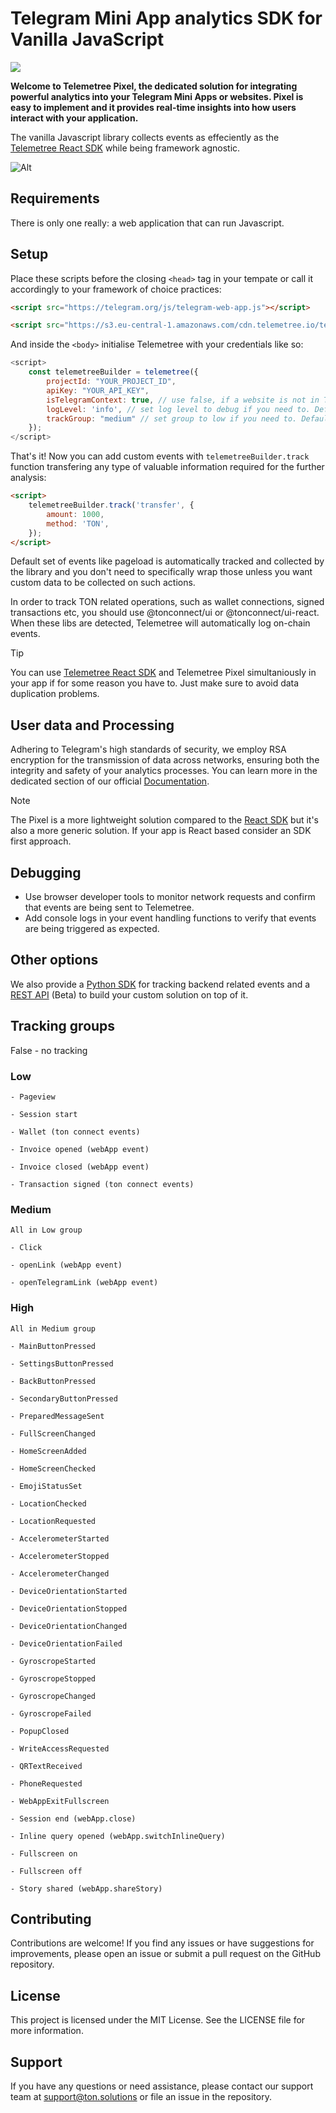 # Telegram Mini App analytics SDK for Vanilla JavaScript

![](https://tc-images-api.s3.eu-central-1.amazonaws.com/gif_cropped.gif)

**Welcome to Telemetree Pixel, the dedicated solution for integrating powerful analytics into your Telegram Mini Apps or websites. Pixel is easy to implement and it provides  real-time insights into how users interact with your application.**

The vanilla Javascript library collects events as effeciently as the [Telemetree React SDK](https://docs.telemetree.io/sdks/react) while being framework agnostic.

![Alt](https://repobeats.axiom.co/api/embed/c308ebe7936f3509b3d1afe88cc18eb64ef138c9.svg "Repobeats analytics image")

## Requirements

There is only one really: a web application that can run Javascript.

## Setup

Place these scripts before the closing `<head>` tag in your tempate or call it accordingly to your framework of choice practices:
```html
<script src="https://telegram.org/js/telegram-web-app.js"></script>

<script src="https://s3.eu-central-1.amazonaws.com/cdn.telemetree.io/telemetree-pixel.js"></script>
```

And inside the `<body>` initialise Telemetree with your credentials like so:

```javascript
<script>
    const telemetreeBuilder = telemetree({
        projectId: "YOUR_PROJECT_ID",
        apiKey: "YOUR_API_KEY",
        isTelegramContext: true, // use false, if a website is not in Telegram Web App context
        logLevel: 'info', // set log level to debug if you need to. Default is info. (options: error, warn, info, debug)
        trackGroup: "medium" // set group to low if you need to. Default is medium. (options: "high", "medium", "low", false)
    });
</script>
```
That's it! Now you can add custom events with `telemetreeBuilder.track` function transfering any type of valuable information required for the further analysis:

```html
<script>
    telemetreeBuilder.track('transfer', {
        amount: 1000,
        method: 'TON',
    });
</script>
```

Default set of events like pageload is automatically tracked and collected by the library and you don't need to specifically wrap those unless you want custom data to be collected on such actions.

In order to track TON related operations, such as wallet connections, signed transactions etc, you should use @tonconnect/ui or @tonconnect/ui-react. When these libs are detected, Telemetree will automatically log on-chain events.

> [!TIP]
> You can use [Telemetree React SDK](https://docs.telemetree.io/sdks/react) and Telemetree Pixel simultaniously in your app if for some reason you have to. Just make sure to avoid data duplication problems.

## User data and Processing

Adhering to Telegram's high standards of security, we employ RSA encryption for the transmission of data across networks, ensuring both the integrity and safety of your analytics processes. You can learn more in the dedicated section of our official [Documentation](https://docs.telemetree.io/essentials/data-security).

> [!NOTE]
> The Pixel is a more lightweight solution compared to the [React SDK](https://docs.telemetree.io/sdks/react) but it's also a more generic solution. If your app is React based consider an SDK first approach.

## Debugging
- Use browser developer tools to monitor network requests and confirm that events are being sent to Telemetree.
- Add console logs in your event handling functions to verify that events are being triggered as expected.

## Other options

We also provide a [Python SDK](https://docs.telemetree.io/sdks/python) for tracking backend related events and a [REST API](https://docs.telemetree.io/api-reference/cpa-ads-network/fetch-tasks-endpoint) (Beta) to build your custom solution on top of it.

## Tracking groups
False - no tracking
### Low
```
- Pageview

- Session start

- Wallet (ton connect events)

- Invoice opened (webApp event)

- Invoice closed (webApp event)

- Transaction signed (ton connect events)
```

### Medium
```
All in Low group

- Click

- openLink (webApp event)

- openTelegramLink (webApp event)

```

### High
```
All in Medium group

- MainButtonPressed

- SettingsButtonPressed

- BackButtonPressed

- SecondaryButtonPressed

- PreparedMessageSent

- FullScreenChanged

- HomeScreenAdded

- HomeScreenChecked

- EmojiStatusSet

- LocationChecked

- LocationRequested

- AccelerometerStarted

- AccelerometerStopped

- AccelerometerChanged

- DeviceOrientationStarted

- DeviceOrientationStopped

- DeviceOrientationChanged

- DeviceOrientationFailed

- GyroscropeStarted

- GyroscropeStopped

- GyroscropeChanged

- GyroscropeFailed

- PopupClosed

- WriteAccessRequested

- QRTextReceived

- PhoneRequested

- WebAppExitFullscreen

- Session end (webApp.close)

- Inline query opened (webApp.switchInlineQuery)

- Fullscreen on

- Fullscreen off

- Story shared (webApp.shareStory)

```

## Contributing
Contributions are welcome! If you find any issues or have suggestions for improvements, please open an issue or submit a pull request on the GitHub repository.

## License
This project is licensed under the MIT License. See the LICENSE file for more information.

## Support
If you have any questions or need assistance, please contact our support team at [support@ton.solutions](support@ton.solutions) or file an issue in the repository.
